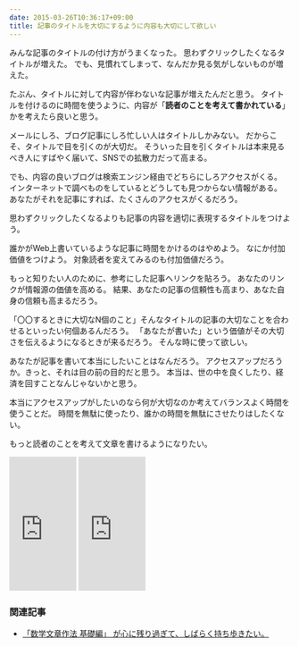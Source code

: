 ```yaml
---
date: 2015-03-26T10:36:17+09:00
title: 記事のタイトルを大切にするように内容も大切にして欲しい
---
```


みんな記事のタイトルの付け方がうまくなった。
思わずクリックしたくなるタイトルが増えた。
でも、見慣れてしまって、なんだか見る気がしないものが増えた。

たぶん、タイトルに対して内容が伴わないな記事が増えたんだと思う。
タイトルを付けるのに時間を使うように、内容が「**読者のことを考えて書かれている**」かを考えたら良いと思う。

メールにしろ、ブログ記事にしろ忙しい人はタイトルしかみない。
だからこそ、タイトルで目を引くのが大切だ。
そういった目を引くタイトルは本来見るべき人にすばやく届いて、SNSでの拡散力だって高まる。

でも、内容の良いブログは検索エンジン経由でどちらにしろアクセスがくる。
インターネットで調べものをしているとどうしても見つからない情報がある。
あなたがそれを記事にすれば、たくさんのアクセスがくるだろう。

思わずクリックしたくなるよりも記事の内容を適切に表現するタイトルをつけよう。

誰かがWeb上書いているような記事に時間をかけるのはやめよう。
なにか付加価値をつけよう。
対象読者を変えてみるのも付加価値だろう。

もっと知りたい人のために、参考にした記事へリンクを貼ろう。
あなたのリンクが情報源の価値を高める。
結果、あなたの記事の信頼性も高まり、あなた自身の信頼も高まるだろう。

「〇〇するときに大切なN個のこと」そんなタイトルの記事の大切なことを合わせるといったい何個あるんだろう。
「あなたが書いた」という価値がその大切さを伝えるようになるときが来るだろう。
そんな時に使って欲しい。

あなたが記事を書いて本当にしたいことはなんだろう。
アクセスアップだろうか。きっと、それは目の前の目的だと思う。
本当は、世の中を良くしたり、経済を回すことなんじゃないかと思う。

本当にアクセスアップがしたいのなら何が大切なのか考えてバランスよく時間を使うことだ。
時間を無駄に使ったり、誰かの時間を無駄にさせたりはしたくない。

もっと読者のことを考えて文章を書けるようになりたい。

<iframe src="http://rcm-fe.amazon-adsystem.com/e/cm?lt1=_blank&bc1=000000&IS2=1&bg1=FFFFFF&fc1=000000&lc1=0000FF&t=eiel-22&o=9&p=8&l=as4&m=amazon&f=ifr&ref=ss_til&asins=4480095268" style="width:120px;height:240px;" scrolling="no" marginwidth="0" marginheight="0" frameborder="0"></iframe>
<iframe src="http://rcm-fe.amazon-adsystem.com/e/cm?lt1=_blank&bc1=000000&IS2=1&bg1=FFFFFF&fc1=000000&lc1=0000FF&t=eiel-22&o=9&p=8&l=as4&m=amazon&f=ifr&ref=ss_til&asins=448009525X" style="width:120px;height:240px;" scrolling="no" marginwidth="0" marginheight="0" frameborder="0"></iframe>


### 関連記事

* [「数学文章作法 基礎編」 が心に残り過ぎて、しばらく持ち歩きたい。](http://blog.eiel.info/blog/2013/04/16/writing-math-text-basic/)
